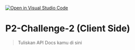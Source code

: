 [![Open in Visual Studio Code](https://classroom.github.com/assets/open-in-vscode-2e0aaae1b6195c2367325f4f02e2d04e9abb55f0b24a779b69b11b9e10269abc.svg)](https://classroom.github.com/online_ide?assignment_repo_id=19935672&assignment_repo_type=AssignmentRepo)
# P2-Challenge-2 (Client Side)

> Tuliskan API Docs kamu di sini
